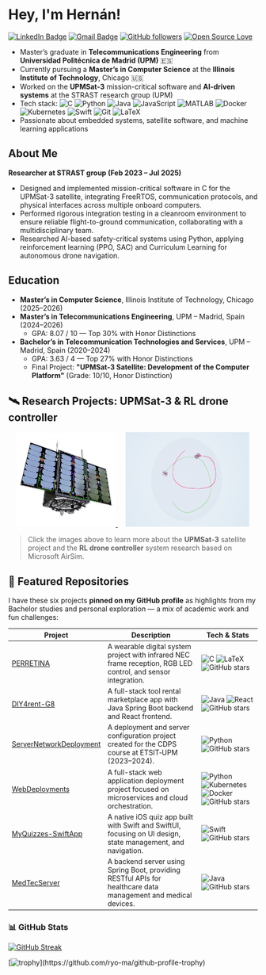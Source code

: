 # Hey, I'm Hernán!

[![LinkedIn Badge](https://img.shields.io/badge/-Hern%C3%A1n%20Garc%C3%ADa%20Quijano-blue?style=social&logo=linkedin&logoColor=black&link=https://www.linkedin.com/in/hernan-garcia-quijano)](https://www.linkedin.com/in/hernan-garcia-quijano)
[![Gmail Badge](https://img.shields.io/badge/-hernangarqui-c14438?style=social&logo=Gmail&logoColor=red&link=mailto:hernangarqui@gmail.com)](mailto:hernangarqui@gmail.com)
[![GitHub followers](https://img.shields.io/github/followers/hernaangq?label=Follow&style=social)](https://github.com/hernaangq)
[![Open Source Love](https://badges.frapsoft.com/os/v1/open-source.svg?v=102)](https://github.com/ellerbrock/open-source-badge/)

* Master’s graduate in **Telecommunications Engineering** from **Universidad Politécnica de Madrid (UPM)** 🇪🇸  
* Currently pursuing a **Master’s in Computer Science** at the **Illinois Institute of Technology**, Chicago 🇺🇸  
* Worked on the **UPMSat-3** mission-critical software and **AI-driven systems** at the STRAST research group (UPM)  
* Tech stack: ![C](https://img.shields.io/badge/-C-555555?logo=c&logoColor=white)
![Python](https://img.shields.io/badge/-Python-3776AB?logo=python&logoColor=white)
![Java](https://img.shields.io/badge/-Java-007396?logo=java&logoColor=white)
![JavaScript](https://img.shields.io/badge/-JavaScript-F7DF1E?logo=javascript&logoColor=black)
![MATLAB](https://img.shields.io/badge/-MATLAB-0076A8?logo=mathworks&logoColor=white)
![Docker](https://img.shields.io/badge/-Docker-2496ED?logo=docker&logoColor=white)
![Kubernetes](https://img.shields.io/badge/-Kubernetes-326CE5?logo=kubernetes&logoColor=white)
![Swift](https://img.shields.io/badge/-Swift-F05138?logo=swift\&logoColor=white)
![Git](https://img.shields.io/badge/-Git-F05032?logo=git&logoColor=white)
![LaTeX](https://img.shields.io/badge/-LaTeX-008080?logo=latex&logoColor=white)  
* Passionate about embedded systems, satellite software, and machine learning applications  


## About Me
**Researcher at STRAST group (Feb 2023 – Jul 2025)**  
- Designed and implemented mission-critical software in C for the UPMSat-3 satellite, integrating FreeRTOS, communication protocols, and physical interfaces across multiple onboard computers.  
- Performed rigorous integration testing in a cleanroom environment to ensure reliable flight-to-ground communication, collaborating with a multidisciplinary team.  
- Researched AI-based safety-critical systems using Python, applying reinforcement learning (PPO, SAC) and Curriculum Learning for autonomous drone navigation.


## Education
- **Master’s in Computer Science**, Illinois Institute of Technology, Chicago (2025–2026)  
- **Master’s in Telecommunications Engineering**, UPM – Madrid, Spain (2024–2026)  
  - GPA: 8.07 / 10 — Top 30% with Honor Distinctions  
- **Bachelor’s in Telecommunication Technologies and Services**, UPM – Madrid, Spain (2020–2024)  
  - GPA: 3.63 / 4 — Top 27% with Honor Distinctions  
  - Final Project: **"UPMSat-3 Satellite: Development of the Computer Platform"** (Grade: 10/10, Honor Distinction)  


## 🛰️ Research Projects: UPMSat-3 &  RL drone controller

<div align="center">

<a href="https://www.idr.upm.es/es/upmsat-3?view=article&id=296:1el-proyecto-upmsat-3&catid=40" target="_blank" rel="noopener noreferrer">
  <img src="UPMSat-3_Nota-inicial_Satelite_Interior_1_1871169997.jpg" alt="UPMSat-3" width="200"/>
</a>
&nbsp;&nbsp;&nbsp;
<a href="https://microsoft.github.io/AirSim/" target="_blank" rel="noopener noreferrer">
  <img src="pegandose.png" alt="strAI - AirSim" width="250" height="191"/>
</a>

</div>

> Click the images above to learn more about the **UPMSat-3** satellite project and the **RL drone controller** system research based on Microsoft AirSim.


## 📌 Featured Repositories

I have these six projects **pinned on my GitHub profile** as highlights from my Bachelor studies and personal exploration — a mix of academic work and fun challenges:

| Project                                                                         | Description                                                                                                    | Tech & Stats                                                                                                                                                                            |
| ------------------------------------------------------------------------------- | -------------------------------------------------------------------------------------------------------------- | --------------------------------------------------------------------------------------------------------------------------------------------------------------------------------------- |
| [PERRETINA](https://github.com/hernaangq/PERRETINA)                             | A wearable digital system project with infrared NEC frame reception, RGB LED control, and sensor integration.  | ![C](https://img.shields.io/badge/-C-555555?logo=c\&logoColor=white) ![LaTeX](https://img.shields.io/badge/-LaTeX-008080?logo=latex&logoColor=white) ![GitHub stars](https://img.shields.io/github/stars/hernaangq/PERRETINA?style=social)                              |
| [DIY4rent-G8](https://github.com/hernaangq/DIY4rent-G8)                         | A full-stack tool rental marketplace app with Java Spring Boot backend and React frontend.                     | ![Java](https://img.shields.io/badge/-Java-007396?logo=java&logoColor=white) ![React](https://img.shields.io/badge/-React-61DAFB?logo=react&logoColor=black) ![GitHub stars](https://img.shields.io/github/stars/hernaangq/DIY4rent-G8?style=social)                   |
| [ServerNetworkDeployment](https://github.com/hernaangq/ServerNetworkDeployment) | A deployment and server configuration project created for the CDPS course at ETSIT‑UPM (2023–2024).            | ![Python](https://img.shields.io/badge/-Python-3776AB?logo=python\&logoColor=white) ![GitHub stars](https://img.shields.io/github/stars/hernaangq/ServerNetworkDeployment?style=social) |
| [WebDeployments](https://github.com/hernaangq/WebDeployments)                   | A full-stack web application deployment project focused on microservices and cloud orchestration.              | ![Python](https://img.shields.io/badge/-Python-3776AB?logo=python\&logoColor=white) ![Kubernetes](https://img.shields.io/badge/-Kubernetes-326CE5?logo=kubernetes&logoColor=white) ![Docker](https://img.shields.io/badge/-Docker-2496ED?logo=docker&logoColor=white) ![GitHub stars](https://img.shields.io/github/stars/hernaangq/WebDeployments?style=social)          |
| [MyQuizzes-SwiftApp](https://github.com/hernaangq/MyQuizzes-SwiftApp)           | A native iOS quiz app built with Swift and SwiftUI, focusing on UI design, state management, and navigation.   | ![Swift](https://img.shields.io/badge/-Swift-F05138?logo=swift\&logoColor=white) ![GitHub stars](https://img.shields.io/github/stars/hernaangq/MyQuizzes-SwiftApp?style=social)         |
| [MedTecServer](https://github.com/hernaangq/MedTecServer)                       | A backend server using Spring Boot, providing RESTful APIs for healthcare data management and medical devices. | ![Java](https://img.shields.io/badge/-Java-007396?logo=java&logoColor=white) ![GitHub stars](https://img.shields.io/github/stars/hernaangq/MedTecServer?style=social)                  |



### 📊 GitHub Stats

[![GitHub Streak](https://github-readme-streak-stats.herokuapp.com?user=hernaangq)](https://git.io/streak-stats)  

[![trophy](https://github-profile-trophy.vercel.app/?username=hernaangq&rank=-C,-?)](https://github.com/ryo-ma/github-profile-trophy)
